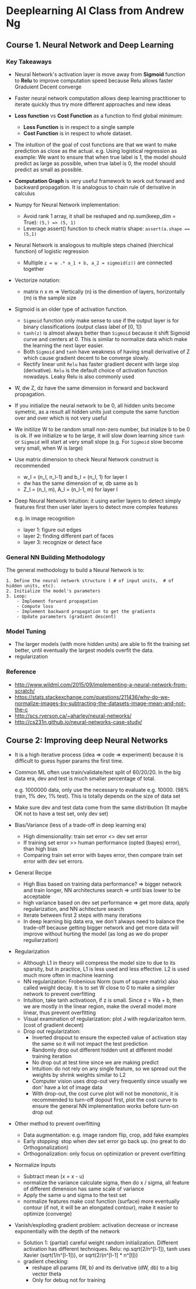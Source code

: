 # Deeplearning AI Class from Andrew Ng

## Course 1. Neural Network and Deep Learning

### Key Takeaways
* Neural Network's activation layer is move away from __Sigmoid__ function to __Relu__ to improve computation speed because Relu allows faster Graduient Decent converge
* Faster neural network computation allows deep learning practitioner to iterate quickly thus try more different approaches and new ideas
* __Loss function__ vs __Cost Function__ as a function to find global minimum:
    * __Loss Function__ is in respect to a single sample
    * __Cost Function__ is in respect to whole dataset.
* The intuition of the goal of cost functions are that we want to make prediction as close as the actual.
    e.g. Using logistical regression as example:
    We want to ensure that when true label is 1, the model should predict as large as possible, when true label is 0, the model should predict as small as possible.

* __Computation Graph__ is very useful framework to work out forward and backward propagation. It is analogous to chain rule of derivative in calculus
* Numpy for Neural Network implementation:
   * Avoid rank 1 array, it shall be reshaped and np.sum(keep_dim = True):
    `(5,) => (5, 1)`
   * Leverage assert() function to check matrix shape:
    `assert(a.shape == (5,1)`

* Neural Network is analogous to multiple steps chained (hierchical function) of logistic regression
    - Multiple `z = w .* a_1 + b, a_2 = sigmoid(z))` are connected together

* Vectorize notation:
    - matrix n x m => Vertically (n) is the dimention of layers, horizontally (m) is the sample size

* Sigmoid is an older type of activation function.
    - `Sigmoid` function only make sense to use if the output layer is for binary classifications (output class label of [0, 1])
    - `tanh(z)` is almost always better than `Sigmoid` because it shift Sigmoid curve and centers at 0. This is similar to normalize data which make the learning the next layer easier.
    - Both `Sigmoid` and `tanh` have weakness of having small derivative of Z which cause gradient decent to be converge slowly.
    - Rectify linear unit `Relu` has faster gradient decent with large slop (derivative). `Relu` is the default choice of activation function nowadays. Leaky Relu is also commonly used

* W, dw Z, dz have the same dimension in forward and backward propagation.

* If you initialize the neural network to be 0, all hidden units become symetric, as a result all hidden units just compute the same function over and over which is not very useful

* We initilize W to be random small non-zero number, but inialize b to be 0 is ok. If we initialize w to be large, it will slow down learning since `tanh` or `Sigmoid` will start at very small slope (e.g. For `Sigmoid` slow become very small, when W is large)

* Use matrix dimension to check Neural Network construct is recommended
    - w_l = (n_l, n_l-1) and b_l = (n_l, 1) for layer l
    - dw has the same dimension of w, db same as b
    - Z_l = (n_l, m), A_l = (n_l-1, m) for layer l

* Deep Neural Network Intuition: it using earlier layers to detect simply features first then user later layers to detect more complex features

    e.g. In image recognition
    - layer 1: figure out edges
    - layer 2: finding different part of faces
    - layer 3: recognize or detect face


### General NN Building Methodology

The general methodology to build a Neural Network is to:

    1. Define the neural network structure ( # of input units,  # of hidden units, etc).
    2. Initialize the model's parameters
    3. Loop:
        - Implement forward propagation
        - Compute loss
        - Implement backward propagation to get the gradients
        - Update parameters (gradient descent)

### Model Tuning
- The larger models (with more hidden units) are able to fit the training set better, until eventually the largest models overfit the data.
- regularization

### Reference

- http://www.wildml.com/2015/09/implementing-a-neural-network-from-scratch/
- https://stats.stackexchange.com/questions/211436/why-do-we-normalize-images-by-subtracting-the-datasets-image-mean-and-not-the-c
- http://scs.ryerson.ca/~aharley/neural-networks/
- http://cs231n.github.io/neural-networks-case-study/


## Course 2: Improving deep Neural Networks

* It is a high iterative process (idea => code => experiment) because it is difficult to guess hyper params the first time.
* Common ML often use train/validate/test split of 60/20/20. In the big data era, dev and test is much smaller percentage of total.

    e.g. 1000000 data, only use the necessary to evaluate e.g. 10000. (98% train, 1% dev, 1% test). This is totally depends on the size of data set

* Make sure dev and test data come from the same distribution (It maybe OK not to have a test set, only dev set)
* Bias/Variance (less of a trade-off in deep learning era)
   - High dimensionality: train set error <> dev set error
   - If training set error  >> human performance (opted (bayes) error), than high bias
   - Comparing train set error with bayes error, then compare train set error with dev set errors.


* General Recipe
   - High Bias based on training data performance? => bigger network and train longer, NN architectures search => until bias lower to be acceptable
   - high variance based on dev set performance => get more data, apply regularization, and NN achitecture search
   - Iterate between first 2 steps with many iterations
   - In deep learning big data era, we don't always need to balance the trade-off because getting bigger network and get more data will improve without hurting the model (as long as we do proper reguliarzation)


* Regularization
   - Although L1 in theory will compress the model size to due to its sparsity, but in practice, L1 is less used and less effective. L2 is used much more often in machine learning
   - NN regularization: Frobenious Norm (sum of square matrix) also called weight decay. It is to set W close to 0 to make a simplier network to prevent overfitting
   - Intuition, take tanh activatioon, if z is small. Since z = Wa + b, then we are mostly in the linear region, make the overall model more linear, thus prevent overfitting
   - Visual examination of regularization: plot J with regularizaiton term. (cost of gradient decent)
   - Drop out regularization:
      - Inverted dropout to ensure the expected value of activation stay the same so it will not impact the test prediction
      - Randomly drop out different hidden unit at different model training iteration
      - No drop out at test time since we are making predict
      - Intuition: do not rely on any single feature, so we spread out the weights by shrink weights similar to L2
      - Computer vision uses drop-out very frequently since usually we don' have a lot of image data
      - With drop-out, the cost curve plot will not be monotonic, it is recommended to turn-off dopout first, plot the cost curve to ensure the general NN implementation works before turn-on drop out

* Other method to prevent overfitting
  - Data augmentation: e.g. image random flip, crop, add fake examples
  - Early stopping: stop when dev set error go back up. (no great to do Orthogonalization)
  - Orthogonalization: only focus on optimization or prevent overfitting

* Normalize Inputs
   - Subtract mean (x = x - u)
   - normalize the variance calculate sigma, then do x / sigma, all feature of different dimension has same scale of variance
   - Apply the same u and sigma to the test set
   - normalize features make cost function (surface) more eventually contour (if not, it will be an elongated contour), make it easier to optimize (converge)

* Vanish/exploding gradient problem: activation decrease or increase exponentially with the depth of the network
  - Solution 1: (partial) careful weight random initialization. Different activation has different techniques. Relu: np.sqrt(2/n^[l-1]), tanh uses Xavier (sqrt(1/n^[l-1])), or sqrt(2/(n^[l-1] * n^[l]))
  - gradient checking:
      - reshape all params (W, b) and its derivative (dW, db) to a big vector theta
      - Only for debug not for training
